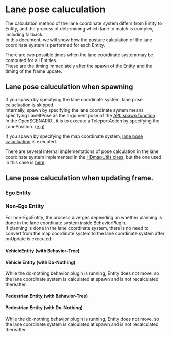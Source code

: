 # Lane pose caluculation

The calculation method of the lane coordinate system differs from Entity to Entity, and the process of determining which lane to match is complex, including fallback.  
In this document, we will show how the posture calculation of the lane coordinate system is performed for each Entity.

There are two possible times when the lane coordinate system may be computed for all Entities.  
These are the timing immediately after the spawn of the Entity and the timing of the frame update.

## Lane pose caluculation when spawning

If you spawn by specifying the lane coordinate system, lane pose calucluation is skipped.  
Internally, spawn by specifying the lane coordinate system means specifying LaneltPose as the argument pose of the [API::spawn function](https://tier4.github.io/scenario_simulator_v2-api-docs/classtraffic__simulator_1_1API.html)  
In the OpenSCENARIO , it is to execute a TeleportAction by specifying the LanePosition. ([e.g](https://github.com/tier4/scenario_simulator_v2/blob/9f03394f80e5de05cf087db3d00c7be73d27e963/test_runner/scenario_test_runner/))

If you spawn by specifying the map coordinate system, [lane pose calucluation](https://github.com/tier4/scenario_simulator_v2/blob/9f03394f80e5de05cf087db3d00c7be73d27e963/simulation/traffic_simulator/include/traffic_simulator/entity/entity_manager.hpp#L521-L529) is executed.

There are several internal implementations of pose calculation in the lane coordinate system implemented in the [HDmapUtils class](https://tier4.github.io/scenario_simulator_v2-api-docs/classhdmap__utils_1_1HdMapUtils.html),
but the one used in this case is [here](https://github.com/tier4/scenario_simulator_v2/blob/9f03394f80e5de05cf087db3d00c7be73d27e963/simulation/traffic_simulator/src/hdmap_utils/hdmap_utils.cpp#L544-L554).

## Lane pose caluculation when updating frame.

### Ego Entity

### Non-Ego Entity

For non-EgoEntity, the process diverges depending on whether planning is done in the lane coordinate system inside BehaviorPlugin.  
If planning is done in the lane coordinate system, there is no need to convert from the map coordinate system to the lane coordinate system after onUpdate is executed.

#### VehicleEntity (with Behavior-Tree)

#### Vehicle Entity (with Do-Nothing)

While the do-nothing behavior plugin is running, Entity does not move, so the lane coordinate system is calculated at spawn and is not recalculated thereafter.

#### Pedestrian Entity (with Behavior-Tree)

#### Pedestrian Entity (with Do-Nothing)

While the do-nothing behavior plugin is running, Entity does not move, so the lane coordinate system is calculated at spawn and is not recalculated thereafter.
